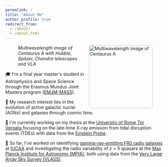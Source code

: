 ```yaml
---
permalink: /
title: "About Me"
author_profile: true
redirect_from: 
  - /about/
  - /about.html
---
```


<!-- ![Multiwavelength image of Centaurus A](/images/centaurus.png) 
{: .align-right width="300px"} -->

<figure>
  <img src="/images/centaurus.png" alt="Multiwavelength image of Centaurus A" style="float: right; width: 200px; margin-left: 15px; border-radius: 8px;">
  <figcaption><em>Multiwavelength image of Centaurus A with Hubble, Spitzer, Chandra telescopes and VLA</em></figcaption>
</figure>


🎓 I'm a final year master's student in Astrophysics and Space Science through the Erasmus Mundus Joint Masters program ([EMJM-MASS](https://www.master-mass.eu/)).

🌌 My research interest lies in the evolution of active galactic nuclei (AGNs) and galaxies through cosmic time.

🔭 I'm currently working on my thesis at the [University of Rome Tor Vergata](https://www-en.fisica.uniroma2.it/),focusing on the late-time X-ray emission from tidal disruption events (TDEs) with data from the [Einstein Probe](https://ep.bao.ac.cn/).

💫 So far, I've worked on identifying [gamma-ray-emitting FR0 radio galaxies](https://iopscience.iop.org/article/10.3847/1538-4357/ad00b5) at [IUCAA](https://www.iucaa.in/en/) and investigating the radio variability of z > 5 quasars at the [Max Planck Institute for Astronomy (MPIA)](https://www.mpia.de/en), both using data from the [Very Large Array Sky Survey (VLASS)](https://public.nrao.edu/vlass/).

<!-- 🕵🏻‍♀️ Outside research, you can find me enjoying a good who-dun-it mystery... -->